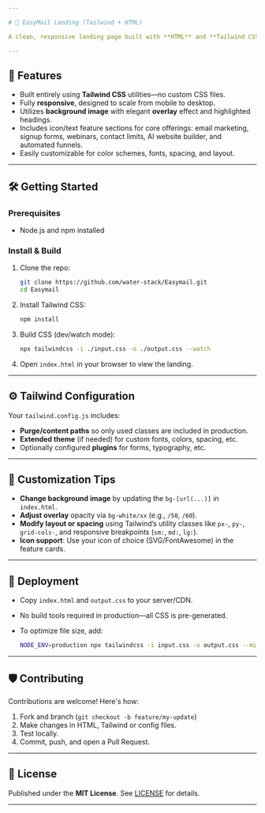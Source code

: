 ```yaml
---

# 🎨 EasyMail Landing (Tailwind + HTML)

A clean, responsive landing page built with **HTML** and **Tailwind CSS**, showcasing features like email marketing, contact management, webinar tools, and automated funnels.

---
```


## 🚀 Features

* Built entirely using **Tailwind CSS** utilities—no custom CSS files.
* Fully **responsive**, designed to scale from mobile to desktop.
* Utilizes **background image** with elegant **overlay** effect and highlighted headings.
* Includes icon/text feature sections for core offerings: email marketing, signup forms, webinars, contact limits, AI website builder, and automated funnels.
* Easily customizable for color schemes, fonts, spacing, and layout.

---

## 🛠️ Getting Started

### Prerequisites

* Node.js and npm installed

### Install & Build

1. Clone the repo:

   ```bash
   git clone https://github.com/water-stack/Easymail.git
   cd Easymail
   ```

2. Install Tailwind CSS:

   ```bash
   npm install
   ```

3. Build CSS (dev/watch mode):

   ```bash
   npx tailwindcss -i ./input.css -o ./output.css --watch
   ```

4. Open `index.html` in your browser to view the landing.

---

## ⚙️ Tailwind Configuration

Your `tailwind.config.js` includes:

* **Purge/content paths** so only used classes are included in production.
* **Extended theme** (if needed) for custom fonts, colors, spacing, etc.
* Optionally configured **plugins** for forms, typography, etc.

---

## 🎨 Customization Tips

* **Change background image** by updating the `bg-[url(...)]` in `index.html`.
* **Adjust overlay** opacity via `bg-white/xx` (e.g., `/50`, `/60`).
* **Modify layout or spacing** using Tailwind’s utility classes like `px-`, `py-`, `grid-cols-`, and responsive breakpoints (`sm:`, `md:`, `lg:`).
* **Icon support**: Use your icon of choice (SVG/FontAwesome) in the feature cards.

---

## 🎯 Deployment

* Copy `index.html` and `output.css` to your server/CDN.
* No build tools required in production—all CSS is pre-generated.
* To optimize file size, add:

  ```bash
  NODE_ENV=production npx tailwindcss -i input.css -o output.css --minify
  ```

---

## 🛡️ Contributing

Contributions are welcome! Here's how:

1. Fork and branch (`git checkout -b feature/my-update`)
2. Make changes in HTML, Tailwind or config files.
3. Test locally.
4. Commit, push, and open a Pull Request.

---

## 📄 License

Published under the **MIT License**. See [LICENSE](./LICENSE) for details.

---
